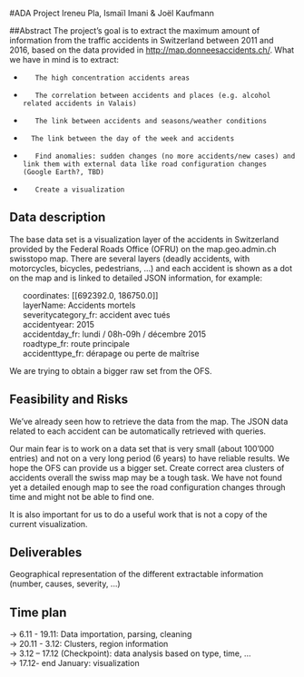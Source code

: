 #ADA Project
Ireneu Pla, Ismaïl Imani & Joël Kaufmann

##Abstract
The project’s goal is to extract the maximum amount of information from the traffic accidents in Switzerland between 2011 and 2016, based on the data provided in http://map.donneesaccidents.ch/.
What we have in mind is to extract:

-        The high concentration accidents areas
-        The correlation between accidents and places (e.g. alcohol related accidents in Valais)
-        The link between accidents and seasons/weather conditions
-       The link between the day of the week and accidents
-        Find anomalies: sudden changes (no more accidents/new cases) and link them with external data like road configuration changes (Google Earth?, TBD)
-        Create a visualization
 
## Data description
The base data set is a visualization layer of the accidents in Switzerland provided by the Federal Roads Office (OFRU) on the map.geo.admin.ch swisstopo map.
There are several layers (deadly accidents, with motorcycles, bicycles, pedestrians, ...) and each accident is shown as a dot on the map and is linked to detailed JSON information, for example:
<ul>
coordinates: [[692392.0, 186750.0]]<br/>
layerName: Accidents mortels<br/>
severitycategory_fr: accident avec tués<br/>
accidentyear: 2015<br/>
accidentday_fr: lundi / 08h-09h / décembre 2015<br/>
roadtype_fr: route principale<br/>
accidenttype_fr: dérapage ou perte de maîtrise<br/>
</ul>


We are trying to obtain a bigger raw set from the OFS.


## Feasibility and Risks
We’ve already seen how to retrieve the data from the map. The JSON data related to each accident can be automatically retrieved with queries.
 
Our main fear is to work on a data set that is very small (about 100’000 entries) and not on a very long period (6 years) to have reliable results. We hope the OFS can provide us a bigger set.
Create correct area clusters of accidents overall the swiss map may be a tough task.
We have not found yet a detailed enough map to see the road configuration changes through time and might not be able to find one.
 
It is also important for us to do a useful work that is not a copy of the current visualization.
 
## Deliverables
Geographical representation of the different extractable information (number, causes, severity, ...)


## Time plan
-> 6.11 - 19.11: Data importation, parsing, cleaning<br/>
-> 20.11 - 3.12: Clusters, region information<br/>
-> 3.12 – 17.12 (Checkpoint): data analysis based on type, time, …<br/>
-> 17.12- end January: visualization<br/>
